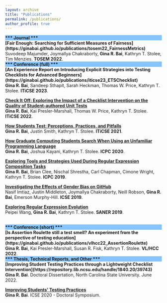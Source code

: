 ```yaml
---
layout: archive
title: "Publications"
permalink: /publications/
author_profile: true
---
```


<div style="background-color: #87C4FD"><b>*** Journal ***</b></div>
<b>[Fair Enough: Searching for Sufficient Measures of Fairness](https://ginabai.github.io/publications/tosem22_FairnessMetrics)</b> <br>
Suvodeep Majumder, Joymallya Chakraborty, <strong>Gina R. Bai</strong>, Kathryn T. Stolee, Tim Menzies. <b>TOSEM 2022</b>.

<br>
<div style="background-color: #87C4FD"><b>*** Conference (full) ***</b></div>
<b>[An Experience Report on Introducing Explicit Strategies into Testing Checklists for Advanced Beginners](https://ginabai.github.io/publications/iticse23_ETSChecklist)</b> <br>
<strong>Gina R. Bai</strong>, Sandeep Sthapit, Sarah Heckman, Thomas W. Price, Kathryn T. Stolee. <b>ITiCSE 2023</b>.

<b>[Check It Off: Exploring the Impact of a Checklist Intervention on the Quality of Student-authored Unit Tests](https://ginabai.github.io/publications/iticse22_TestingChecklist)</b> <br>
<strong>Gina R. Bai</strong>, Kai Presler-Marshall, Thomas W. Price, Kathryn T. Stolee. <b>ITiCSE 2022</b>.

<b>[How Students Test: Perceptions, Practices, and Pitfalls](https://ginabai.github.io/publications/iticse21_TestingPerformance)</b> <br>
<strong>Gina R. Bai</strong>, Justin Smith, Kathryn T. Stolee. <b>ITiCSE 2021</b>.

<b>[How Graduate Computing Students Search When Using an Unfamiliar Programming Language](https://ginabai.github.io/publications/icpc20_VBACodeSearch)</b> <br>
<strong>Gina R. Bai</strong>, Joshua Kayani, Kathryn T. Stolee. <b>ICPC 2020</b>.

<b>[Exploring Tools and Strategies Used During Regular Expression Composition Tasks](https://ginabai.github.io/publications/icpc19_RegexVideo)</b> <br>
<strong>Gina R. Bai</strong>, Brian Clee, Nischal Shrestha, Carl Chapman, Cimone Wright, Kathryn T. Stolee. <b>ICPC 2019</b>.

<b>[Investigating the Effects of Gender Bias on GitHub](https://ginabai.github.io/publications/icse19_GenderBias)</b> <br>
Nasif Imtiaz, Justin Middleton, Joymallya Chakraborty, Neill Robson, <strong>Gina R. Bai</strong>, Emerson Murphy-Hill. <b>ICSE 2019</b>.

<b>[Exploring Regular Expression Evolution](https://ginabai.github.io/publications/saner19_RegexEvolution)</b> <br>
Peipei Wang, <strong>Gina R. Bai</strong>, Kathryn T. Stolee. <b>SANER 2019</b>.

<br>
<div style="background-color: #87C4FD"><b>*** Conference (short) ***</b></div>
<b>[Is Assertion Roulette still a test smell? An experiment from the perspective of testing education](https://ginabai.github.io/publications/vlhcc22_AssertionRoulette)</b> <br>
<strong>Gina R. Bai</strong>, Kai Presler-Marshall, Susan R. Fisk, Kathryn T. Stolee. <b>VL/HCC 2022</b>.

<br>
<div style="background-color: #87C4FD"><b>*** Thesis, Technical Reports, and Other ***</b></div>
<b>[Improving Student Testing Practices through a Lightweight Checklist Intervention](https://repository.lib.ncsu.edu/handle/1840.20/39743)</b> <br>
<strong>Gina R. Bai</strong>. Doctoral Dissertation, North Carolina State University. June 2022.

<b>[Improving Students' Testing Practices](https://ginabai.github.io/publications/icse20_DocSym)</b> <br>
<strong>Gina R. Bai</strong>. ICSE 2020 - Doctoral Symposium.